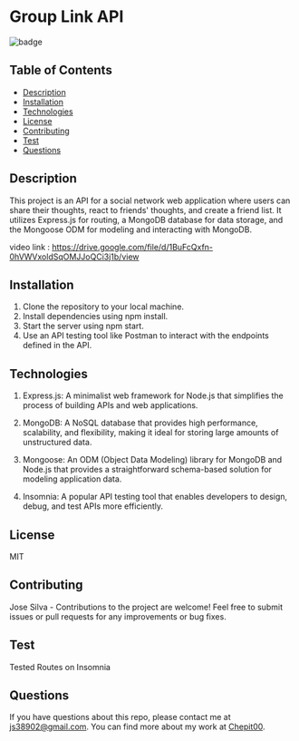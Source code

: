 # Group Link API

![badge](https://img.shields.io/badge/license-MIT-blue.svg)

## Table of Contents

- [Description](#description)
- [Installation](#installation)
- [Technologies](#technologies)
- [License](#license)
- [Contributing](#contributing)
- [Test](#test)
- [Questions](#questions)

## Description

This project is an API for a social network web application where users can share their thoughts, react to friends' thoughts, and create a friend list. It utilizes Express.js for routing, a MongoDB database for data storage, and the Mongoose ODM for modeling and interacting with MongoDB.

video link : https://drive.google.com/file/d/1BuFcQxfn-0hVWVxoldSqOMJJoQCi3j1b/view

## Installation

1. Clone the repository to your local machine.
2. Install dependencies using npm install.
3. Start the server using npm start.
4. Use an API testing tool like Postman to interact with the endpoints defined in the API.

## Technologies

1. Express.js: A minimalist web framework for Node.js that simplifies the process of building APIs and web applications.

2. MongoDB: A NoSQL database that provides high performance, scalability, and flexibility, making it ideal for storing large amounts of unstructured data.

3. Mongoose: An ODM (Object Data Modeling) library for MongoDB and Node.js that provides a straightforward schema-based solution for modeling application data.

4. Insomnia: A popular API testing tool that enables developers to design, debug, and test APIs more efficiently.

## License

MIT

## Contributing

Jose Silva - Contributions to the project are welcome! Feel free to submit issues or pull requests for any improvements or bug fixes.

## Test

Tested Routes on Insomnia

## Questions

If you have questions about this repo, please contact me at js38902@gmail.com. You can find more about my work at [Chepit00](https://github.com/Chepit00/).
